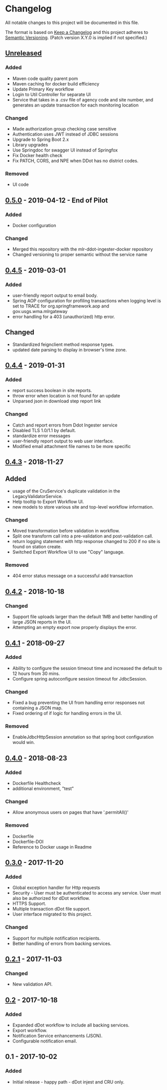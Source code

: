 # Changelog
All notable changes to this project will be documented in this file.

The format is based on [Keep a Changelog](http://keepachangelog.com/en/1.0.0/)
and this project adheres to [Semantic Versioning](http://semver.org/spec/v2.0.0.html). (Patch version X.Y.0 is implied if not specified.)

## [Unreleased]
### Added
- Maven code quality parent pom
- Maven caching for docker build efficiency
- Update Primary Key workflow
- Login to Util Controller for separate UI
- Service that takes in a .csv file of agency code and site number, and generates an update transaction for each monitoring location

### Changed
- Made authorization group checking case sensitive
- Authentication uses JWT instead of JDBC sessions
- Upgrade to Spring Boot 2.x
- Library upgrades
- Use Springdoc for swagger UI instead of Springfox
- Fix Docker health check
- Fix PATCH, CORS, and NPE when DDot has no district codes.

### Removed
- UI code

## [0.5.0] - 2019-04-12 - End of Pilot
### Added
- Docker configuration

### Changed
- Merged this repository with the mlr-ddot-ingester-docker repository
- Changed versioning to proper semantic without the service name


## [0.4.5] - 2019-03-01
### Added
- user-friendly report output to email body.
- Spring AOP configuration for profiling transactions when logging level is set to TRACE for org.springframework.aop and gov.usgs.wma.mlrgateway
- error handling for a 403 (unauthorized) http error.

## Changed
- Standardized feignclient method response types. 
- updated date parsing to display in browser's time zone. 

## [0.4.4] - 2019-01-31
### Added
- report success boolean in site reports.
- throw error when location is not found for an update
- Unparsed json in download step report link 

### Changed
- Catch and report errors from Ddot Ingester service
- Disabled TLS 1.0/1.1 by default.
- standardize error messages
- user-friendly report output to web user interface.
- Modified email attachment file names to be more specific

## [0.4.3] - 2018-11-27
## Added
- usage of the CruService's duplicate validation in the LegacyValidatorService.
- Help tooltip to Export Workflow UI. 
- new models to store various site and top-level workflow information.
 
### Changed
- Moved transformation before validation in workflow. 
- Split one transform call into a pre-validation and post-validation call.
- return logging statement with http response changed to 200 if no site is found on station create.
- Switched Export Workflow UI to use "Copy" language. 

### Removed
- 404 error status message on a successful add transaction

## [0.4.2] - 2018-10-18
### Changed
- Support file uploads larger than the default 1MB and better handling of large JSON reports in the UI.
- Attempting an empty export now properly displays the error.

## [0.4.1] - 2018-09-27
### Added
- Ability to configure the session timeout time and increased the default to 12 hours from 30 mins.
- Configure spring autoconfigure session timeout for JdbcSession. 

### Changed
- Fixed a bug preventing the UI from handling error responses not containing a JSON map. 
- Fixed ordering of if logic for handling errors in the UI. 

### Removed
- EnableJdbcHttpSession annotation so that spring boot configuration would win.

## [0.4.0] - 2018-08-23
### Added
- Dockerfile Healthcheck
- additional environment, "test"

### Changed
- Allow anonymous users on pages that have '.permitAll()' 

### Removed
- Dockerfile
- Dockerfile-DOI
- Reference to Docker usage in Readme


## [0.3.0] - 2017-11-20
### Added
- Global exception handler for Http requests
- Security - User must be authenticated to access any service. User must also be authorized for dDot workflow.
- HTTPS Support.
- Multiple transaction dDot file support.
- User interface migrated to this project.

### Changed
- Support for multiple notification recipients.
- Better handling of errors from backing services.

## [0.2.1] - 2017-11-03
### Changed
- New validation API.

## [0.2] - 2017-10-18
### Added
- Expanded dDot workflow to include all backing services.
- Export workflow.
- Notification Service enhancements (JSON).
- Configurable notification email.

## 0.1 - 2017-10-02
### Added
- Initial release - happy path - dDot injest and CRU only.

[Unreleased]: https://github.com/USGS-CIDA/MLR-Gateway/compare/mlrgateway-0.5.0...master
[0.5.0]: https://github.com/USGS-CIDA/MLR-Gateway/compare/mlrgateway-0.4.5...0.5.0
[0.4.5]: https://github.com/USGS-CIDA/MLR-Gateway/compare/mlrgateway-0.4.4...mlrgateway-0.4.5
[0.4.4]: https://github.com/USGS-CIDA/MLR-Gateway/compare/mlrgateway-0.4.3...mlrgateway-0.4.4
[0.4.3]: https://github.com/USGS-CIDA/MLR-Gateway/compare/mlrgateway-0.4.2...mlrgateway-0.4.3
[0.4.2]: https://github.com/USGS-CIDA/MLR-Gateway/compare/mlrgateway-0.4.1...mlrgateway-0.4.2
[0.4.1]: https://github.com/USGS-CIDA/MLR-Gateway/compare/mlrgateway-0.4.0...mlrgateway-0.4.1
[0.4.0]: https://github.com/USGS-CIDA/MLR-Gateway/compare/mlrgateway-0.3.0...mlrgateway-0.4.0
[0.3.0]: https://github.com/USGS-CIDA/MLR-Gateway/compare/mlrgateway-0.2.1...mlrgateway-0.3.0
[0.2.1]: https://github.com/USGS-CIDA/MLR-Gateway/compare/mlrgateway-0.2...mlrgateway-0.2.1
[0.2]: https://github.com/USGS-CIDA/MLR-Gateway/compare/mlrgateway-0.1...mlrgateway-0.2
